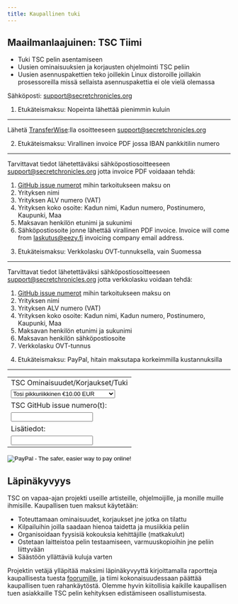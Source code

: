 ```yaml
---
title: Kaupallinen tuki
---
```


Maailmanlaajuinen: TSC Tiimi
----------------------------

* Tuki TSC pelin asentamiseen
* Uusien ominaisuuksien ja korjausten ohjelmointi TSC peliin
* Uusien asennuspakettien teko joillekin Linux distoroille joillakin prosessoreilla
  missä sellaista asennuspakettia ei ole vielä olemassa

Sähköposti: [support@secretchronicles.org](mailto:support@secretchronicles.org)

1) Etukäteismaksu: Nopeinta lähettää pienimmin kuluin
-----------------------------------------------------

Lähetä [TransferWise](https://transferwise.com):lla osoitteeseen
[support@secretchronicles.org](mailto:support@secretchronicles.org)

2) Etukäteismaksu: Virallinen invoice PDF jossa IBAN pankkitilin numero
-----------------------------------------------------------------------

Tarvittavat tiedot lähetettäväksi sähköpostiosoitteeseen [support@secretchronicles.org](mailto:support@secretchronicles.org) jotta invoice PDF voidaaan tehdä:

1. [GitHub issue numerot](https://github.com/Secretchronicles/TSC/issues) mihin tarkoitukseen maksu on
1. Yrityksen nimi
1. Yrityksen ALV numero (VAT)
1. Yrityksen koko osoite: Kadun nimi, Kadun numero, Postinumero, Kaupunki, Maa
1. Maksavan henkilön etunimi ja sukunimi
1. Sähköpostiosoite jonne lähettää virallinen PDF invoice. Invoice will come from laskutus@eezy.fi invoicing company email address.


3) Etukäteismaksu: Verkkolasku OVT-tunnuksella, vain Suomessa
-------------------------------------------------------------

Tarvittavat tiedot lähetettäväksi sähköpostiosoitteeseen [support@secretchronicles.org](mailto:support@secretchronicles.org) jotta verkkolasku voidaan tehdä:

1. [GitHub issue numerot](https://github.com/Secretchronicles/TSC/issues) mihin tarkoitukseen maksu on
1. Yrityksen nimi
1. Yrityksen ALV numero (VAT)
1. Yrityksen koko osoite: Kadun nimi, Kadun numero, Postinumero, Kaupunki, Maa
1. Maksavan henkilön etunimi ja sukunimi
1. Maksavan henkilön sähköpostiosoite
1. Verkkolasku OVT-tunnus

4) Etukäteismaksu: PayPal, hitain maksutapa korkeimmilla kustannuksilla
-----------------------------------------------------------------------

<form action="https://www.paypal.com/cgi-bin/webscr" method="post" target="_top">
<input type="hidden" name="cmd" value="_s-xclick">
<input type="hidden" name="hosted_button_id" value="KJ8TY8WD52G9E">
<table>
<tr><td><input type="hidden" name="on0" value="TSC Features/Fixes/Support">TSC Ominaisuudet/Korjaukset/Tuki</td></tr><tr><td><select name="os0">
	<option value="Very Tiny">Tosi pikkuriikkinen €10.00 EUR</option>
	<option value="Tiny">Pikkuriikkinen €30.00 EUR</option>
	<option value="Quick">Pikkuinen €50.00 EUR</option>
	<option value="Small">Pieni €100.00 EUR</option>
	<option value="Custom">Kustomoitu €250.00 EUR</option>
	<option value="Medium">Mediumi €500.00 EUR</option>
	<option value="Normal">Normaali €750.00 EUR</option>
	<option value="Working">Toimii €1,000.00 EUR</option>
	<option value="Complete">Täydellinen €2,000.00 EUR</option>
	<option value="User Friendly">Käyttäjäystävällinen €5,000.00 EUR</option>
</select> </td></tr>
<tr><td><input type="hidden" name="on1" value="TSC GitHub issue number(s):">TSC GitHub issue numero(t):</td></tr><tr><td><input type="text" name="os1" maxlength="200"></td></tr>
<tr><td><input type="hidden" name="on2" value="Additional Details:">Lisätiedot:</td></tr><tr><td><input type="text" name="os2" maxlength="200"></td></tr>
</table>
<input type="hidden" name="currency_code" value="EUR">
<input type="image" src="https://www.paypalobjects.com/en_US/i/btn/btn_buynowCC_LG.gif" border="0" name="submit" alt="PayPal - The safer, easier way to pay online!">
<img alt="" border="0" src="https://www.paypalobjects.com/fi_FI/i/scr/pixel.gif" width="1" height="1">
</form>

Läpinäkyvyys
------------

TSC on vapaa-ajan projekti useille artisteille, ohjelmoijille, ja monille
muille ihmisille. Kaupallisen tuen maksut käytetään:

* Toteuttamaan ominaisuudet, korjaukset jne jotka on tilattu
* Kilpailuihin joilla saadaan hienoa taidetta ja musiikkia peliin
* Organisoidaan fyysisiä kokouksia kehittäjille (matkakulut)
* Ostetaan laitteistoa pelin testaamiseen, varmuuskopioihin jne
  peliin liittyvään
* Säästöön yllättäviä kuluja varten

Projektin vetäjä ylläpitää maksimi läpinäkyvyyttä kirjoittamalla
raportteja kaupallisesta tuesta [foorumille][1],
ja tiimi kokonaisuudessaan päättää kaupallisen tuen rahankäytöstä.
Olemme hyvin kiitollisia kaikille kaupallisen tuen asiakkaille
TSC pelin kehityksen edistämiseen osallistumisesta.

[1]: https://lists.secretchronicles.org/hyperkitty/list/tsc-devel@lists.secretchronicles.org/
